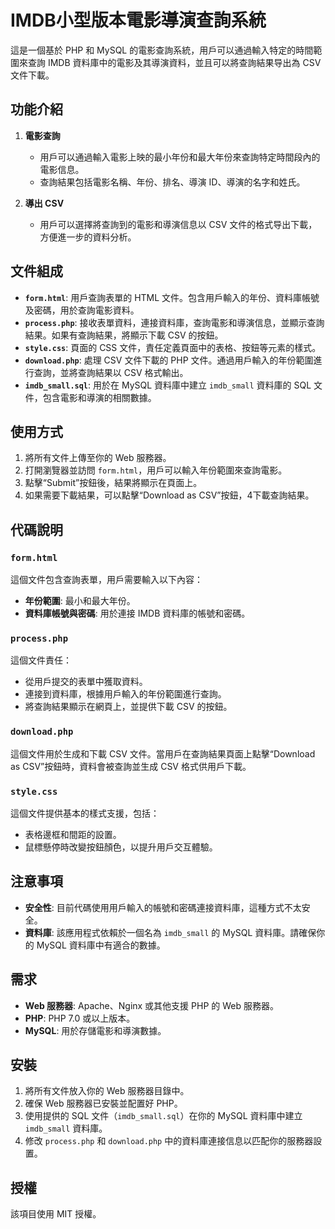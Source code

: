 # IMDB小型版本電影導演查詢系統

這是一個基於 PHP 和 MySQL 的電影查詢系統，用戶可以通過輸入特定的時間範圍來查詢 IMDB 資料庫中的電影及其導演資料，並且可以將查詢結果导出為 CSV 文件下載。

## 功能介紹

1. **電影查詢**
   - 用戶可以通過輸入電影上映的最小年份和最大年份來查詢特定時間段內的電影信息。
   - 查詢結果包括電影名稱、年份、排名、導演 ID、導演的名字和姓氏。

2. **導出 CSV**
   - 用戶可以選擇將查詢到的電影和導演信息以 CSV 文件的格式导出下載，方便進一步的資料分析。

## 文件組成

- **`form.html`**: 用戶查詢表單的 HTML 文件。包含用戶輸入的年份、資料庫帳號及密碼，用於查詢電影資料。
- **`process.php`**: 接收表單資料，連接資料庫，查詢電影和導演信息，並顯示查詢結果。如果有查詢結果，將顯示下載 CSV 的按鈕。
- **`style.css`**: 頁面的 CSS 文件，責任定義頁面中的表格、按鈕等元素的樣式。
- **`download.php`**: 處理 CSV 文件下載的 PHP 文件。通過用戶輸入的年份範圍進行查詢，並將查詢結果以 CSV 格式輸出。
- **`imdb_small.sql`**: 用於在 MySQL 資料庫中建立 `imdb_small` 資料庫的 SQL 文件，包含電影和導演的相關數據。

## 使用方式

1. 將所有文件上傳至你的 Web 服務器。
2. 打開瀏覽器並訪問 `form.html`，用戶可以輸入年份範圍來查詢電影。
3. 點擊“Submit”按鈕後，結果將顯示在頁面上。
4. 如果需要下載結果，可以點擊“Download as CSV”按鈕，4下載查詢結果。

## 代碼說明

### `form.html`

這個文件包含查詢表單，用戶需要輸入以下內容：
- **年份範圍**: 最小和最大年份。
- **資料庫帳號與密碼**: 用於連接 IMDB 資料庫的帳號和密碼。

### `process.php`

這個文件責任：
- 從用戶提交的表單中獲取資料。
- 連接到資料庫，根據用戶輸入的年份範圍進行查詢。
- 將查詢結果顯示在網頁上，並提供下載 CSV 的按鈕。

### `download.php`

這個文件用於生成和下載 CSV 文件。當用戶在查詢結果頁面上點擊“Download as CSV”按鈕時，資料會被查詢並生成 CSV 格式供用戶下載。

### `style.css`

這個文件提供基本的樣式支援，包括：
- 表格邊框和間距的設置。
- 鼠標懸停時改變按鈕顏色，以提升用戶交互體驗。

## 注意事項

- **安全性**: 目前代碼使用用戶輸入的帳號和密碼連接資料庫，這種方式不太安全。
- **資料庫**: 該應用程式依賴於一個名為 `imdb_small` 的 MySQL 資料庫。請確保你的 MySQL 資料庫中有適合的數據。

## 需求

- **Web 服務器**: Apache、Nginx 或其他支援 PHP 的 Web 服務器。
- **PHP**: PHP 7.0 或以上版本。
- **MySQL**: 用於存儲電影和導演數據。

## 安裝

1. 將所有文件放入你的 Web 服務器目錄中。
2. 確保 Web 服務器已安裝並配置好 PHP。
3. 使用提供的 SQL 文件（`imdb_small.sql`）在你的 MySQL 資料庫中建立 `imdb_small` 資料庫。
4. 修改 `process.php` 和 `download.php` 中的資料庫連接信息以匹配你的服務器設置。

## 授權

該項目使用 MIT 授權。

